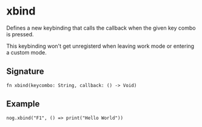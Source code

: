 # xbind

Defines a new keybinding that calls the callback when the given key combo is pressed.

This keybinding won't get unregisterd when leaving work mode or entering a custom mode.

## Signature

```nogscript
fn xbind(keycombo: String, callback: () -> Void)
```

## Example

```nogscript
nog.xbind("F1", () => print("Hello World"))
```
